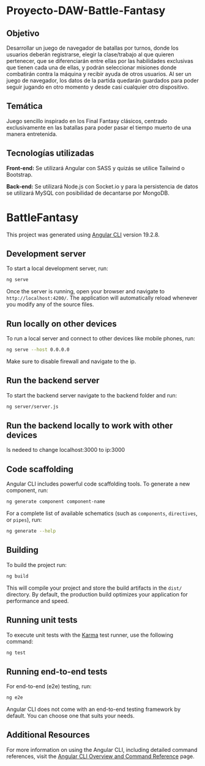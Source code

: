# Proyecto-DAW-Battle-Fantasy

## Objetivo
Desarrollar un juego de navegador de batallas por turnos, donde los usuarios deberán registrarse, elegir la clase/trabajo al que quieren pertenecer, que se diferenciarán entre ellas por las habilidades exclusivas que tienen cada una de ellas, y podrán seleccionar misiones donde combatirán contra la máquina y recibir ayuda de otros usuarios. Al ser un juego de navegador, los datos de la partida quedarán guardados para poder seguir jugando en otro momento y desde casi cualquier otro dispositivo.

## Temática
Juego sencillo inspirado en los Final Fantasy clásicos, centrado exclusivamente en las batallas para poder pasar el tiempo muerto de una manera entretenida.

## Tecnologías utilizadas
**Front-end:** Se utilizará Angular con SASS y quizás se utilice Tailwind o Bootstrap.

**Back-end:** Se utilizará Node.js con Socket.io y para la persistencia de datos se utilizará MySQL con posibilidad de decantarse por MongoDB.
# BattleFantasy

This project was generated using [Angular CLI](https://github.com/angular/angular-cli) version 19.2.8.

## Development server

To start a local development server, run:

```bash
ng serve
```

Once the server is running, open your browser and navigate to `http://localhost:4200/`. The application will automatically reload whenever you modify any of the source files.

## Run locally on other devices

To run a local server and connect to other devices like mobile phones, run:

```bash
ng serve --host 0.0.0.0
```

Make sure to disable firewall and navigate to the ip.

## Run the backend server

To start the backend server navigate to the backend folder and run:

```bash
ng server/server.js
```

## Run the backend locally to work with other devices

Is nedeed to change localhost:3000 to ip:3000

## Code scaffolding

Angular CLI includes powerful code scaffolding tools. To generate a new component, run:

```bash
ng generate component component-name
```

For a complete list of available schematics (such as `components`, `directives`, or `pipes`), run:

```bash
ng generate --help
```

## Building

To build the project run:

```bash
ng build
```

This will compile your project and store the build artifacts in the `dist/` directory. By default, the production build optimizes your application for performance and speed.

## Running unit tests

To execute unit tests with the [Karma](https://karma-runner.github.io) test runner, use the following command:

```bash
ng test
```

## Running end-to-end tests

For end-to-end (e2e) testing, run:

```bash
ng e2e
```

Angular CLI does not come with an end-to-end testing framework by default. You can choose one that suits your needs.

## Additional Resources

For more information on using the Angular CLI, including detailed command references, visit the [Angular CLI Overview and Command Reference](https://angular.dev/tools/cli) page.
